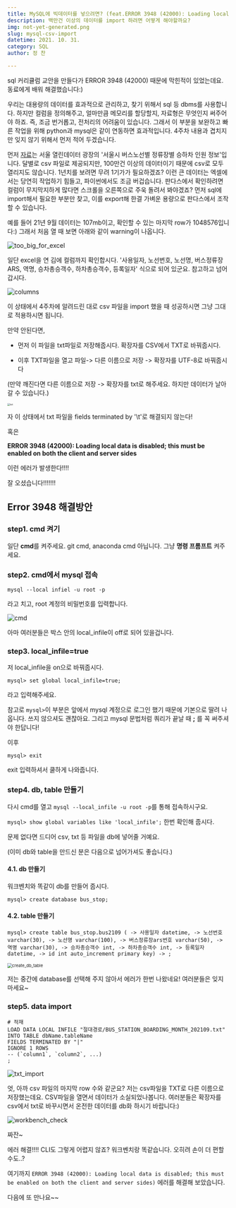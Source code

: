 ```yaml
---
title: MySQL에 빅데이터를 넣으려면? (feat.ERROR 3948 (42000): Loading local data is disabled; this must be enabled on both the client and server sides)
description: 백만건 이상의 데이터를 import 하려면 어떻게 해야할까요?
img: not-yet-generated.png
slug: mysql-csv-import
datetime: 2021. 10. 31.
category: SQL
author: 정 찬

---
```




sql 커리큘럼 교안을 만들다가 ERROR 3948 (42000) 때문에 막힌적이 있었는데요. 동료에게 배워 해결했습니다:)

우리는 대용량의 데이터를 효과적으로 관리하고, 찾기 위해서 sql 등 dbms를 사용합니다. 하지만 컬럼을 정의해주고, 얼마만큼 메모리를 할당할지, 자료형은 무엇인지 써주어야 하죠. 즉, 조금 번거롭고, 전처리의 어려움이 있습니다. 그래서 이 부분을 보완하고 빠른 작업을 위해 python과 mysql은 같이 연동하면 효과적입니다. 4주차 내용과 겹치지만 잊지 않기 위해서 먼저 적어 두겠습니다.

먼저 [자료](https://data.seoul.go.kr/dataList/OA-12912/S/1/datasetView.do)는 서울 열린데이터 광장의 '서울시 버스노선별 정류장별 승하차 인원 정보'입니다. 달별로 csv 파일로 제공되지만, 100만건 이상의 데이터이기 때문에 csv로 모두 열리지도 않습니다. 1년치를 보려면 무려 1기가가 필요하겠죠? 이런 큰 데이터는 엑셀에서는 당연히 작업하기 힘들고, 파이썬에서도 조금 버겁습니다. 판다스에서 확인하려면 컬럼이 무지막지하게 많다면 스크롤을 오른쪽으로 주욱 돌려서 봐야겠죠? 먼저 sql에 import해서 필요한 부분만 찾고, 이를 export해 한결 가벼운 용량으로 판다스에서 조작할 수 있습니다.



예를 들어 21년 9월 데이터는 107mb이고, 확인할 수 있는 마지막 row가 1048576입니다:) 그래서 처음 열 때 보면 아래와 같이 warning이 나옵니다.

![too_big_for_excel](C:\Users\jung6\github\Blog\static\MySQL-csv-import\too_big_for_excel.PNG)

일단 excel을 연 김에 컬럼까지 확인합시다. '사용일자, 노선번호, 노선명, 버스정류장ARS, 역명, 승차총승객수, 하차총승객수, 등록일자' 식으로 되어 있군요. 참고하고 넘어갑시다.

![columns](C:\Users\jung6\github\Blog\static\MySQL-csv-import\columns.PNG)



이 상태에서 4주차에 알려드린 대로 csv 파일을 import 했을 때 성공하시면 그냥 그대로 적용하시면 됩니다. 



만약 안된다면, 

- 먼저 이 파일을 txt파일로 저장해줍시다. 확장자를 CSV에서 TXT로 바꿔줍시다. 

- 이후 TXT파일을 열고 파일-> 다른 이름으로 저장 -> 확장자를 UTF-8로 바꿔줍시다

(만약 깨진다면 다른 이름으로 저장 ->  확장자를 txt로 해주세요. 하지만 데이터가 날아갈 수 있습니다.)

<img src="C:\Users\jung6\github\Blog\static\MySQL-csv-import\txt.PNG" alt="txt" style="zoom:38%;" />

자 이 상태에서 txt 파일을 fields terminated by '\t'로 해결되지 않는다!

혹은

**ERROR 3948 (42000): Loading local data is disabled; this must be enabled on both the client and server sides**

이런 에러가 발생한다!!!!

잘 오셨습니다!!!!!!!



## Error 3948 해결방안

### step1. cmd 켜기

일단 **cmd**를 켜주세요. git cmd, anaconda cmd 아닙니다. 그냥 **명령 프롬프트** 켜주세요.



### step2. cmd에서 mysql 접속

`mysql --local infiel -u root -p`

라고 치고, root 계정의 비밀번호를 입력합니다.

![cmd](C:\Users\jung6\github\Blog\static\MySQL-csv-import\cmd.PNG)

아마 여러분들은 박스 안의 local_infile이 off로 되어 있을겁니다.



### step3. local_infile=true

저 local_infile을 on으로 바꿔줍시다.

`mysql> set global local_infile=true;`

라고 입력해주세요.

참고로 `mysql>`이 부분은 앞에서 mysql 계정으로 로그인 했기 때문에 기본으로 딸려 나옵니다. 쓰지 않으셔도 괜찮아요. 그리고 mysql 문법처럼 쿼리가 끝날 때 **;** 를 꼭 써주셔야 한답니다!

이후

`mysql> exit` 

exit 입력하셔서 쿨하게 나와줍니다.



### step4. db, table 만들기

다시 cmd를 열고 `mysql --local_infile -u root -p`를 통해 접속하시구요.

`mysql> show global variables like 'local_infile';` 한번 확인해 줍시다.

문제 없다면 드디어 csv, txt 등 파일을 db에 넣어줄 거예요.

(이미  db와 table을 만드신 분은 다음으로 넘어가셔도 좋습니다.)



#### 4.1. db 만들기

워크벤치와 똑같이 db를 만들어 줍시다.

`mysql> create database bus_stop;`



#### 4.2. table 만들기

`mysql> create table bus_stop.bus2109 (
    -> 사용일자 datetime,
    -> 노선번호 varchar(30),
    -> 노선명 varchar(100),
    -> 버스정류장ars번호 varchar(50),
    -> 역명 varchar(30),
    -> 승차총승객수 int,
    -> 하차총승객수 int,
    -> 등록일자 datetime,
    -> id int auto_increment primary key)
    -> ;`

<img src="C:\Users\jung6\github\Blog\static\MySQL-csv-import\create_db_table.PNG" alt="create_db_table" style="zoom: 67%;" />

저는 중간에 database를 선택해 주지 않아서 에러가 한번 나왔네요! 여러분들은 잊지 마세요~



### step5. data import

```mysql
# 적재
LOAD DATA LOCAL INFILE "절대경로/BUS_STATION_BOARDING_MONTH_202109.txt" 
INTO TABLE dbName.tableName 
FIELDS TERMINATED BY "|"
IGNORE 1 ROWS 
-- (`column1`, `column2`, ...)
;
```

![txt_import](C:\Users\jung6\github\Blog\static\MySQL-csv-import\txt_import.PNG)

엇, 아까 csv 파일의 마지막 row 수와 같군요?  저는 csv파일을 TXT로 다른 이름으로 저장했는데요. CSV파일을 열면서 데이터가 소실되었나봅니다. 여러분들은 확장자를 csv에서 txt로 바꾸시면서 온전한 데이터를 db화 하시기 바랍니다:)

![workbench_check](C:\Users\jung6\github\Blog\static\MySQL-csv-import\workbench_check.PNG)



짜잔~ 

에러 해결!!!! CLI도 그렇게 어렵지 않죠? 워크벤치랑 똑같습니다. 오히려 손이 더 편할 수도..?

여기까지 `ERROR 3948 (42000): Loading local data is disabled; this must be enabled on both the client and server sides)` 에러를 해결해 보았습니다.

다음에 또 만나요~~